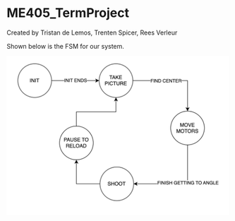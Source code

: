 # ME405_TermProject
Created by Tristan de Lemos, Trenten Spicer, Rees Verleur

Shown below is the FSM for our system.

![alt text](State_Diagram.png)
